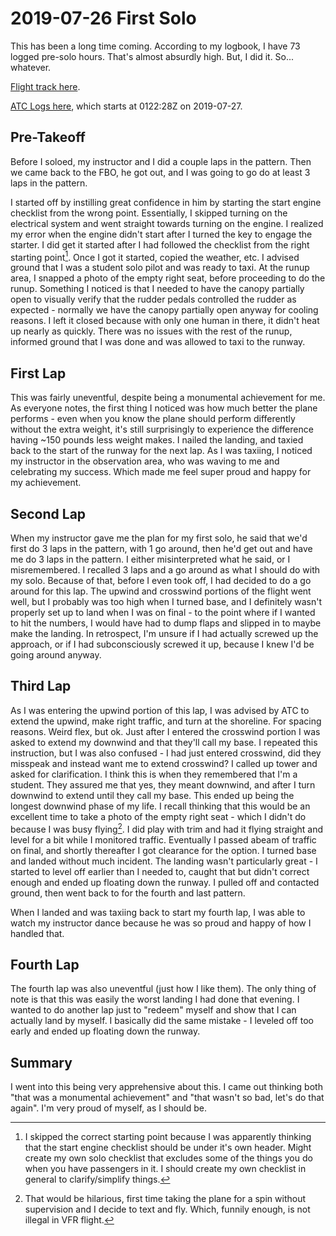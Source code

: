 # 2019-07-26 First Solo

This has been a long time coming. According to my logbook, I have 73 logged pre-solo hours. That's almost absurdly high. But, I did it. So... whatever.

[Flight track here](https://flightaware.com/live/flight/N195PS/history/20190727/0124Z/KSMO/KSMO).

[ATC Logs here](https://cdn.buttify.io/flight_audio/2019-07-26-first-solo.mp3), which starts at 0122:28Z on 2019-07-27.

## Pre-Takeoff

Before I soloed, my instructor and I did a couple laps in the pattern. Then we came back to the FBO, he got out, and I was going to go do at least 3 laps in the pattern.

I started off by instilling great confidence in him by starting the start engine checklist from the wrong point. Essentially, I skipped turning on the electrical system and went straight towards turning on the engine. I realized my error when the engine didn't start after I turned the key to engage the starter. I did get it started after I had followed the checklist from the right starting point[^checklist takeaway]. Once I got it started, copied the weather, etc. I advised ground that I was a student solo pilot and was ready to taxi. At the runup area, I snapped a photo of the empty right seat, before proceeding to do the runup. Something I noticed is that I needed to have the canopy partially open to visually verify that the rudder pedals controlled the rudder as expected - normally we have the canopy partially open anyway for cooling reasons. I left it closed because with only one human in there, it didn't heat up nearly as quickly. There was no issues with the rest of the runup, informed ground that I was done and was allowed to taxi to the runway.

## First Lap

This was fairly uneventful, despite being a monumental achievement for me. As everyone notes, the first thing I noticed was how much better the plane performs - even when you know the plane should perform differently without the extra weight, it's still surprisingly to experience the difference having ~150 pounds less weight makes. I nailed the landing, and taxied back to the start of the runway for the next lap. As I was taxiing, I noticed my instructor in the observation area, who was waving to me and celebrating my success. Which made me feel super proud and happy for my achievement.

## Second Lap

When my instructor gave me the plan for my first solo, he said that we'd first do 3 laps in the pattern, with 1 go around, then he'd get out and have me do 3 laps in the pattern. I either misinterpreted what he said, or I misremembered. I recalled 3 laps and a go around as what I should do with my solo. Because of that, before I even took off, I had decided to do a go around for this lap. The upwind and crosswind portions of the flight went well, but I probably was too high when I turned base, and I definitely wasn't properly set up to land when I was on final - to the point where if I wanted to hit the numbers, I would have had to dump flaps and slipped in to maybe make the landing. In retrospect, I'm unsure if I had actually screwed up the approach, or if I had subconsciously screwed it up, because I knew I'd be going around anyway.

## Third Lap

As I was entering the upwind portion of this lap, I was advised by ATC to extend the upwind, make right traffic, and turn at the shoreline. For spacing reasons. Weird flex, but ok. Just after I entered the crosswind portion I was asked to extend my downwind and that they'll call my base. I repeated this instruction, but I was also confused - I had just entered crosswind, did they misspeak and instead want me to extend crosswind? I called up tower and asked for clarification. I think this is when they remembered that I'm a student. They assured me that yes, they meant downwind, and after I turn downwind to extend until they call my base. This ended up being the longest downwind phase of my life. I recall thinking that this would be an excellent time to take a photo of the empty right seat - which I didn't do because I was busy flying[^texting and flying]. I did play with trim and had it flying straight and level for a bit while I monitored traffic. Eventually I passed abeam of traffic on final, and shortly thereafter I got clearance for the option. I turned base and landed without much incident. The landing wasn't particularly great - I started to level off earlier than I needed to, caught that but didn't correct enough and ended up floating down the runway. I pulled off and contacted ground, then went back to for the fourth and last pattern.

When I landed and was taxiing back to start my fourth lap, I was able to watch my instructor dance because he was so proud and happy of how I handled that.

## Fourth Lap

The fourth lap was also uneventful (just how I like them). The only thing of note is that this was easily the worst landing I had done that evening. I wanted to do another lap just to "redeem" myself and show that I can actually land by myself. I basically did the same mistake - I leveled off too early and ended up floating down the runway.

## Summary

I went into this being very apprehensive about this. I came out thinking both "that was a monumental achievement" and "that wasn't so bad, let's do that again". I'm very proud of myself, as I should be.

[^checklist takeaway]: I skipped the correct starting point because I was apparently thinking that the start engine checklist should be under it's own header. Might create my own solo checklist that excludes some of the things you do when you have passengers in it. I should create my own checklist in general to clarify/simplify things.

[^texting and flying]: That would be hilarious, first time taking the plane for a spin without supervision and I decide to text and fly. Which, funnily enough, is not illegal in VFR flight.
